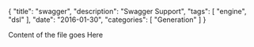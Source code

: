 {
    "title": "swagger",
    "description": "Swagger Support",
    "tags": [ "engine", "dsl" ],
    "date": "2016-01-30",
    "categories": [
        "Generation"
    ]
}

Content of the file goes Here
